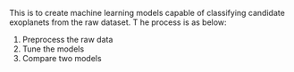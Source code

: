 This is to create machine learning models capable of classifying candidate exoplanets from the raw dataset.
T
he process is as below:

1. Preprocess the raw data
2. Tune the models
3. Compare two models
